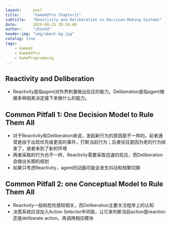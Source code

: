 ```yaml
---
layout:     post
title:      "GameAIPro Chapter11"
subtitle:   "Reactivity and Deliberation in Decision-Making Systems"
date:       2020-08-25 10:50:00
author:     "zhouhd"
header-img: "img/about-bg.jpg"
catalog: true
tags:
    - GameAI
    - GameAIPro
    - GameProgramming
---
```


## Reactivity and Deliberation
- Reactivity是指agent对外界刺激做出反应的能力。Deliberation是指agent根据多种因素决定接下来做什么的能力。

## Common Pitfall 1: One Decision Model to Rule Them All
- 对于Reactivity和Deliberation来说，发起新行为的原因是不一样的。前者通常是由于出现优先级更高的事件，打断当前行为；后者往往是因为老的行为结束了，或者来到了新的环境
- 两者采取的行为也不一样，Reactivity需要采取迅速的反应，而Deliberation会做出长期的规划
- 如果只考虑Reactivity，agent的动画可能会发生抖动和频繁切换

## Common Pitfall 2: one Conceptual Model to Rule Them All
- Reactivity一般和危险感知相关，而Deliberation主要关注程序上的认知
- 决策系统应该加入Action Selector中间层，让它来判断当前action是reaction还是deliberate action，再调用相应模块
